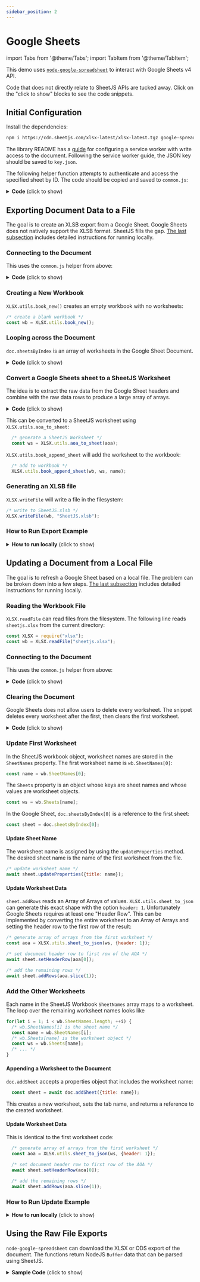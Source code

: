 ```yaml
---
sidebar_position: 2
---
```


# Google Sheets

import Tabs from '@theme/Tabs';
import TabItem from '@theme/TabItem';

This demo uses [`node-google-spreadsheet`](https://theoephraim.github.io/node-google-spreadsheet)
to interact with Google Sheets v4 API.

Code that does not directly relate to SheetJS APIs are tucked away.  Click on
the "click to show" blocks to see the code snippets.

## Initial Configuration

Install the dependencies:

```bash
npm i https://cdn.sheetjs.com/xlsx-latest/xlsx-latest.tgz google-spreadsheet@3.3.0
```

The library README has a [guide](https://theoephraim.github.io/node-google-spreadsheet/#/getting-started/authentication)
for configuring a service worker with write access to the document.  Following
the service worker guide, the JSON key should be saved to `key.json`.

The following helper function attempts to authenticate and access the specified
sheet by ID.  The code should be copied and saved to `common.js`:

<details><summary><b>Code</b> (click to show)</summary>

```js title=common.js
const fs = require("fs");
const { GoogleSpreadsheet } = require('google-spreadsheet');

module.exports = async(ID) => {
  /* get credentials */
  const creds = JSON.parse(fs.readFileSync('key.json'));

  /* initialize sheet and authenticate */
  const doc = new GoogleSpreadsheet(ID);
  await doc.useServiceAccountAuth(creds);
  await doc.loadInfo();
  return doc;
}
```

</details>

## Exporting Document Data to a File

The goal is to create an XLSB export from a Google Sheet.  Google Sheets does
not natively support the XLSB format.  SheetJS fills the gap.  [The last subsection](#how-to-run-export-example) includes detailed instructions for running locally.

### Connecting to the Document

This uses the `common.js` helper from above:

<details><summary><b>Code</b> (click to show)</summary>

```js
/* Connect to Google Sheet */
const ID = "<google sheet id>";
const doc = await require("./common")(ID);
```

</details>

### Creating a New Workbook

`XLSX.utils.book_new()` creates an empty workbook with no worksheets:

```js
/* create a blank workbook */
const wb = XLSX.utils.book_new();
```

### Looping across the Document


`doc.sheetsByIndex` is an array of worksheets in the Google Sheet Document.

<details><summary><b>Code</b> (click to show)</summary>

```js
/* Loop across the Document sheets */
for(let i = 0; i < doc.sheetsByIndex.length; ++i) {
  const sheet = doc.sheetsByIndex[i];
  /* Get the worksheet name */
  const name = sheet.title;
  /* ... */
}
```

</details>

### Convert a Google Sheets sheet to a SheetJS Worksheet

The idea is to extract the raw data from the Google Sheet headers and combine
with the raw data rows to produce a large array of arrays.

<details><summary><b>Code</b> (click to show)</summary>

```js
  /* get the header and data rows */
  await sheet.loadHeaderRow();
  const header = sheet.headerValues;
  const rows = await sheet.getRows();

  /* construct the array of arrays */
  const aoa = [header].concat(rows.map(r => r._rawData));
```

</details>

This can be converted to a SheetJS worksheet using `XLSX.utils.aoa_to_sheet`:


```js
  /* generate a SheetJS Worksheet */
  const ws = XLSX.utils.aoa_to_sheet(aoa);
```

`XLSX.utils.book_append_sheet` will add the worksheet to the workbook:

```js
  /* add to workbook */
  XLSX.utils.book_append_sheet(wb, ws, name);
```

### Generating an XLSB file

`XLSX.writeFile` will write a file in the filesystem:

```js
/* write to SheetJS.xlsb */
XLSX.writeFile(wb, "SheetJS.xlsb");
```

### How to Run Export Example

<details><summary><b>How to run locally</b> (click to show)</summary>

0) Follow the [Authentication and Service Account](https://theoephraim.github.io/node-google-spreadsheet/#/getting-started/authentication)
instructions.  At the end, you should have

- Created a project and enabled the Sheets API
- Created a service account with a JSON key

Move the generated JSON key to `key.json` in your project folder.

1) Create a new Google Sheet and share with the generated service account.  It
should be granted the "Editor" role

2) Install the dependencies:

```
npm i https://cdn.sheetjs.com/xlsx-latest/xlsx-latest.tgz google-spreadsheet@3.3.0
```

2) Save the following snippet to `common.js`:

```js title=common.js
const fs = require("fs");
const { GoogleSpreadsheet } = require('google-spreadsheet');

module.exports = async(ID) => {
  /* get credentials */
  const creds = JSON.parse(fs.readFileSync('key.json'));

  /* initialize sheet and authenticate */
  const doc = new GoogleSpreadsheet(ID);
  await doc.useServiceAccountAuth(creds);
  await doc.loadInfo();
  return doc;
}
```

3) Save the following snippet to `pull.js`:

```js title=pull.js
const XLSX = require("xlsx");

/* create a blank workbook */
const wb = XLSX.utils.book_new();

const init = require("./common");
const ID = "<google sheet ID>";

(async() => {

  const doc = await init(ID);

  for(let i = 0; i < doc.sheetsByIndex.length; ++i) {
    const sheet = doc.sheetsByIndex[i];
    const name = sheet.title;

    /* get the header and data rows */
    await sheet.loadHeaderRow();
    const header = sheet.headerValues;
    const rows = await sheet.getRows();
    const aoa = [header].concat(rows.map(r => r._rawData));

    /* generate a SheetJS Worksheet */
    const ws = XLSX.utils.aoa_to_sheet(aoa);

    /* add to workbook */
    XLSX.utils.book_append_sheet(wb, ws, name);
  }

  /* write to SheetJS.xlsb */
  XLSX.writeFile(wb, "SheetJS.xlsb");

})();
```

4) Replace `<google sheet ID>` with the ID of the actual document.

5) Run `node pull.js` once. It will create `SheetJS.xlsb`.

6) Open `SheetJS.xlsb` and confirm the contents are the same as Google Sheets.

7) Change some cells in the Google Sheets Document.

8) Run `node pull.js` again and reopen `SheetJS.xlsb` to confirm value changes.

</details>

## Updating a Document from a Local File

The goal is to refresh a Google Sheet based on a local file.  The problem can
be broken down into a few steps.  [The last subsection](#how-to-run-update-example)
includes detailed instructions for running locally.

### Reading the Workbook File

`XLSX.readFile` can read files from the filesystem.  The following line reads
`sheetjs.xlsx` from the current directory:

```js
const XLSX = require("xlsx");
const wb = XLSX.readFile("sheetjs.xlsx");
```

### Connecting to the Document

This uses the `common.js` helper from above:

<details><summary><b>Code</b> (click to show)</summary>

```js
/* Connect to Google Sheet */
const ID = "<google sheet id>";
const doc = await require("./common")(ID);
```

</details>

### Clearing the Document

Google Sheets does not allow users to delete every worksheet.  The snippet
deletes every worksheet after the first, then clears the first worksheet.

<details><summary><b>Code</b> (click to show)</summary>

```js
/* clear workbook */
{
  /* delete all sheets after the first sheet */
  const old_sheets = doc.sheetsByIndex;
  for(let i = 1; i < old_sheets.length; ++i) {
    await old_sheets[i].delete();
  }
  /* clear first worksheet */
  old_sheets[0].clear();
}
```

</details>

### Update First Worksheet

In the SheetJS workbook object, worksheet names are stored in the `SheetNames`
property.  The first worksheet name is `wb.SheetNames[0]`:

```js
const name = wb.SheetNames[0];
```

The `Sheets` property is an object whose keys are sheet names and whose values
are worksheet objects.

```js
const ws = wb.Sheets[name];
```

In the Google Sheet, `doc.sheetsByIndex[0]` is a reference to the first sheet:

```js
const sheet = doc.sheetsByIndex[0];
```

#### Update Sheet Name

The worksheet name is assigned by using the `updateProperties` method.  The
desired sheet name is the name of the first worksheet from the file.

```js
/* update worksheet name */
await sheet.updateProperties({title: name});
```

#### Update Worksheet Data

`sheet.addRows` reads an Array of Arrays of values. `XLSX.utils.sheet_to_json`
can generate this exact shape with the option `header: 1`.  Unfortunately
Google Sheets requires at least one "Header Row".  This can be implemented by
converting the entire worksheet to an Array of Arrays and setting the header
row to the first row of the result:

```js
/* generate array of arrays from the first worksheet */
const aoa = XLSX.utils.sheet_to_json(ws, {header: 1});

/* set document header row to first row of the AOA */
await sheet.setHeaderRow(aoa[0]);

/* add the remaining rows */
await sheet.addRows(aoa.slice(1));
```

### Add the Other Worksheets

Each name in the SheetJS Workbook `SheetNames` array maps to a worksheet.  The
loop over the remaining worksheet names looks like

```js
for(let i = 1; i < wb.SheetNames.length; ++i) {
  /* wb.SheetNames[i] is the sheet name */
  const name = wb.SheetNames[i];
  /* wb.Sheets[name] is the worksheet object */
  const ws = wb.Sheets[name];
  /* ... */
}
```

#### Appending a Worksheet to the Document

`doc.addSheet` accepts a properties object that includes the worksheet name:

```js
  const sheet = await doc.addSheet({title: name});
```

This creates a new worksheet, sets the tab name, and returns a reference to the
created worksheet.

#### Update Worksheet Data

This is identical to the first worksheet code:

```js
  /* generate array of arrays from the first worksheet */
  const aoa = XLSX.utils.sheet_to_json(ws, {header: 1});

  /* set document header row to first row of the AOA */
  await sheet.setHeaderRow(aoa[0]);

  /* add the remaining rows */
  await sheet.addRows(aoa.slice(1));
```

### How to Run Update Example

<details><summary><b>How to run locally</b> (click to show)</summary>

0) Follow the [Authentication and Service Account](https://theoephraim.github.io/node-google-spreadsheet/#/getting-started/authentication)
instructions.  At the end, you should have

- Created a project and enabled the Sheets API
- Created a service account with a JSON key

Move the generated JSON key to `key.json` in your project folder.

1) Create a new Google Sheet and share with the generated service account.  It
should be granted the "Editor" role

2) Install the dependencies:

```
npm i https://cdn.sheetjs.com/xlsx-latest/xlsx-latest.tgz google-spreadsheet@3.3.0
```

2) Save the following snippet to `common.js`:

```js title=common.js
const fs = require("fs");
const { GoogleSpreadsheet } = require('google-spreadsheet');

module.exports = async(ID) => {
  /* get credentials */
  const creds = JSON.parse(fs.readFileSync('key.json'));

  /* initialize sheet and authenticate */
  const doc = new GoogleSpreadsheet(ID);
  await doc.useServiceAccountAuth(creds);
  await doc.loadInfo();
  return doc;
}
```

3) Save the following snippet to `push.js`:

```js title=push.js
const XLSX = require("xlsx");
const fs = require("fs");
/* create dummy worksheet if `sheetjs.xlsx` does not exist */
if(!fs.existsSync("sheetjs.xlsx")) {
  const wb = XLSX.utils.book_new();
  const ws1 = XLSX.utils.aoa_to_sheet([["a","b","c"],[1,2,3]]); XLSX.utils.book_append_sheet(wb, ws1, "Sheet1");
  const ws2 = XLSX.utils.aoa_to_sheet([["a","b","c"],[4,5,6]]); XLSX.utils.book_append_sheet(wb, ws2, "Sheet2");
  XLSX.writeFile(wb, "sheetjs.xlsx");
}
/* read and parse sheetjs.xlsx */
const wb = XLSX.readFile("sheetjs.xlsx");

const init = require("./common");
const ID = "<google sheet ID>";

(async() => {

  const doc = await init(ID);

  /* clear workbook */
  {
    /* delete all sheets after the first sheet */
    const old_sheets = doc.sheetsByIndex;
    for(let i = 1; i < old_sheets.length; ++i) {
      await old_sheets[i].delete();
    }
    /* clear first worksheet */
    old_sheets[0].clear();
  }

  /* write worksheets */
  {
    const name = wb.SheetNames[0];
    const ws = wb.Sheets[name];
    /* first worksheet already exists */
    const sheet = doc.sheetsByIndex[0];

    /* update worksheet name */
    await sheet.updateProperties({title: name});

    /* generate array of arrays from the first worksheet */
    const aoa = XLSX.utils.sheet_to_json(ws, {header: 1});

    /* set document header row to first row of the AOA */
    await sheet.setHeaderRow(aoa[0])

    /* add the remaining rows */
    await sheet.addRows(aoa.slice(1));

    /* the other worksheets must be created manually */
    for(let i = 1; i < wb.SheetNames.length; ++i) {
      const name = wb.SheetNames[i];
      const ws = wb.Sheets[name];

      const sheet = await doc.addSheet({title: name});
      const aoa = XLSX.utils.sheet_to_json(ws, {header: 1});
      await sheet.setHeaderRow(aoa[0])
      await sheet.addRows(aoa.slice(1));
    }
  }

})();
```

4) Replace `<google sheet ID>` with the ID of the actual document.

5) Run `node push.js` once. It will create `sheetjs.xlsx` and update the sheet.

6) Edit `sheetjs.xlsx` with some new data

7) Run `node push.js` again and watch the Google Sheet update!

</details>

## Using the Raw File Exports

`node-google-spreadsheet` can download the XLSX or ODS export of the document.
The functions return NodeJS `Buffer` data that can be parsed using SheetJS.

<details><summary><b>Sample Code</b> (click to show)</summary>

SheetJS can read data from XLSX files and ODS files.  This example prints the
worksheet names and CSV exports of each sheet.

<Tabs>
  <TabItem value="xlsx" label="XLSX">

```js
const XLSX = require("xlsx");

/* Connect to Google Sheet */
const ID = "<google sheet id>";
const doc = await require("./common")(ID);

/* Get XLSX export */
const buf = await doc.downloadAsXLSX();

/* Parse with SheetJS */
const wb = XLSX.read(buf);

/* Loop over the worksheet names */
wb.SheetNames.forEach(name => {
  /* Print the name to the console */
  console.log(name);

  /* Get the corresponding worksheet object */
  const sheet = wb.Sheets[name];

  /* Print a CSV export of the worksheet */
  console.log(XLSX.utils.sheet_to_csv(sheet));
});
```

  </TabItem>

  <TabItem value="ods" label="ODS">

```js
const XLSX = require("xlsx");

/* Connect to Google Sheet */
const ID = "<google sheet id>";
const doc = await require("./common")(ID);

/* Get XLSX export */
const buf = await doc.downloadAsODS();

/* Parse with SheetJS */
const wb = XLSX.read(buf);

/* Loop over the worksheet names */
wb.SheetNames.forEach(name => {
  /* Print the name to the console */
  console.log(name);

  /* Get the corresponding worksheet object */
  const sheet = wb.Sheets[name];

  /* Print a CSV export of the worksheet */
  console.log(XLSX.utils.sheet_to_csv(sheet));
});
```

  </TabItem>
</Tabs>

</details>
